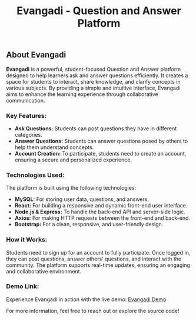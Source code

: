 <!DOCTYPE html>
<html lang="en">
<head>
    <meta charset="UTF-8">
    <meta name="viewport" content="width=device-width, initial-scale=1.0">
</head>
<body>
    <header>
        <h1>Evangadi - Question and Answer Platform</h1>
    </header>
    <section>
        <h2>About Evangadi</h2>
        <p><strong>Evangadi</strong> is a powerful, student-focused Question and Answer platform designed to help learners ask and answer questions efficiently. It creates a space for students to interact, share knowledge, and clarify concepts in various subjects. By providing a simple and intuitive interface, Evangadi aims to enhance the learning experience through collaborative communication.</p>
        <h3>Key Features:</h3>
        <ul>
            <li><strong>Ask Questions:</strong> Students can post questions they have in different categories.</li>
            <li><strong>Answer Questions:</strong> Students can answer questions posed by others to help them understand concepts.</li>
            <li><strong>Account Creation:</strong> To participate, students need to create an account, ensuring a secure and personalized experience.</li>
        </ul>
        <h3>Technologies Used:</h3>
        <p>The platform is built using the following technologies:</p>
        <ul>
            <li><strong>MySQL:</strong> For storing user data, questions, and answers.</li>
            <li><strong>React:</strong> For building a responsive and dynamic front-end user interface.</li>
            <li><strong>Node.js & Express:</strong> To handle the back-end API and server-side logic.</li>
            <li><strong>Axios:</strong> For making HTTP requests between the front-end and back-end.</li>
            <li><strong>Bootstrap:</strong> For a clean, responsive, and user-friendly design.</li>
        </ul>
        <h3>How it Works:</h3>
        <p>Students need to sign up for an account to fully participate. Once logged in, they can post questions, answer others' questions, and interact with the community. The platform supports real-time updates, ensuring an engaging and collaborative environment.</p>
       <h3>Demo Link:</h3>
        <p>Experience Evangadi in action with the live demo: <a href="https://yourdemo.link" target="_blank">Evangadi Demo</a></p>
    </section>
    <footer>
        <p>For more information, feel free to reach out or explore the source code!</p>
    </footer>
</body>
</html>
